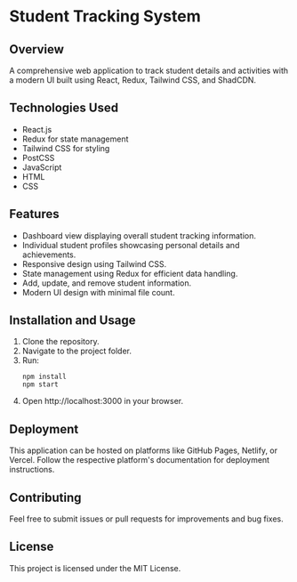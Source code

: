 # Student Tracking System

## Overview
A comprehensive web application to track student details and activities with a modern UI built using React, Redux, Tailwind CSS, and ShadCDN.

## Technologies Used
- React.js
- Redux for state management
- Tailwind CSS for styling
- PostCSS
- JavaScript
- HTML
- CSS

## Features
- Dashboard view displaying overall student tracking information.
- Individual student profiles showcasing personal details and achievements.
- Responsive design using Tailwind CSS.
- State management using Redux for efficient data handling.
- Add, update, and remove student information.
- Modern UI design with minimal file count.

## Installation and Usage
1. Clone the repository.
2. Navigate to the project folder.
3. Run:
   ```
   npm install
   npm start
   ```
4. Open http://localhost:3000 in your browser.

## Deployment
This application can be hosted on platforms like GitHub Pages, Netlify, or Vercel. Follow the respective platform's documentation for deployment instructions.

## Contributing
Feel free to submit issues or pull requests for improvements and bug fixes.

## License
This project is licensed under the MIT License.
